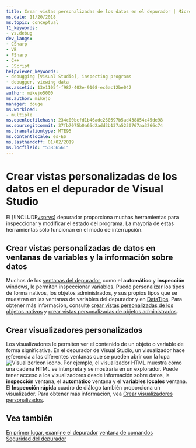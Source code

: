 ```yaml
---
title: Crear vistas personalizadas de los datos en el depurador | Microsoft Docs
ms.date: 11/20/2018
ms.topic: conceptual
f1_keywords:
- vs.debug
dev_langs:
- CSharp
- VB
- FSharp
- C++
- JScript
helpviewer_keywords:
- debugging [Visual Studio], inspecting programs
- debugger, viewing data
ms.assetid: 13e1105f-f987-402e-9108-ec6ac12be042
author: mikejo5000
ms.author: mikejo
manager: douge
ms.workload:
- multiple
ms.openlocfilehash: 234c00bcfd1b46adc260597b5ad438854c45de98
ms.sourcegitcommit: 37fb7075b0a65d2add3b137a5230767aa3266c74
ms.translationtype: MTE95
ms.contentlocale: es-ES
ms.lasthandoff: 01/02/2019
ms.locfileid: "53836561"
---
```

# <a name="create-custom-views-of-data-in-the-visual-studio-debugger"></a>Crear vistas personalizadas de los datos en el depurador de Visual Studio
El [!INCLUDE[vsprvs](../code-quality/includes/vsprvs_md.md)] depurador proporciona muchas herramientas para inspeccionar y modificar el estado del programa. La mayoría de estas herramientas sólo funcionan en el modo de interrupción.

## <a name="create-custom-views-of-data-in-variable-windows-and-datatips"></a>Crear vistas personalizadas de datos en ventanas de variables y la información sobre datos
 Muchos de los [ventanas del depurador](../debugger/debugger-windows.md), como el **automático** y **inspección** windows, le permiten inspeccionar variables. Puede personalizar los tipos de forma nativos, los objetos administrados, y sus propios tipos que se muestran en las ventanas de variables del depurador y en [DataTips](../debugger/view-data-values-in-data-tips-in-the-code-editor.md). Para obtener más información, consulte [crear vistas personalizadas de los objetos nativos](../debugger/create-custom-views-of-native-objects.md) y [crear vistas personalizadas de objetos administrados](../debugger/create-custom-views-of-dot-managed-objects.md).
  
## <a name="create-custom-visualizers"></a>Crear visualizadores personalizados  
 Los visualizadores le permiten ver el contenido de un objeto o variable de forma significativa. En el depurador de Visual Studio, un visualizador hace referencia a las diferentes ventanas que se pueden abrir con la lupa ![VisualizerIcon](../debugger/media/dbg-tips-visualizer-icon.png "icono visualizador") icono. Por ejemplo, el visualizador HTML muestra cómo una cadena HTML se interpreta y se mostraría en un explorador. Puede tener acceso a los visualizadores desde información sobre datos, la **inspección** ventana, el **automático** ventana y el **variables locales** ventana. El **Inspección rápida** cuadro de diálogo también proporciona un visualizador. Para obtener más información, vea [Crear visualizadores personalizados](../debugger/create-custom-visualizers-of-data.md).
  
## <a name="see-also"></a>Vea también  
 [En primer lugar, examine el depurador](../debugger/debugger-feature-tour.md) [ventana de comandos](../ide/reference/command-window.md)   
 [Seguridad del depurador](../debugger/debugger-security.md)